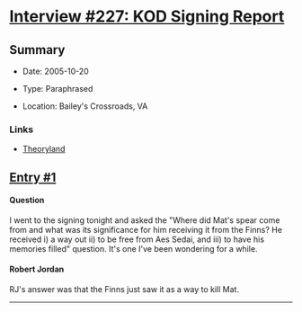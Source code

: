 # [Interview #227: KOD Signing Report](https://www.theoryland.com/intvmain.php?i=227)

## Summary

- Date: 2005-10-20

- Type: Paraphrased

- Location: Bailey's Crossroads, VA

### Links

- [Theoryland](http://theoryland.yuku.com/sreply/201038/t/Theoryland-questionlist.html#.TjjFdb-pNg4)


## [Entry #1](./t-227/1)

#### Question

I went to the signing tonight and asked the "Where did Mat's spear come from and what was its significance for him receiving it from the Finns? He received i) a way out ii) to be free from Aes Sedai, and iii) to have his memories filled" question. It's one I've been wondering for a while.

#### Robert Jordan

RJ's answer was that the Finns just saw it as a way to kill Mat.


---

